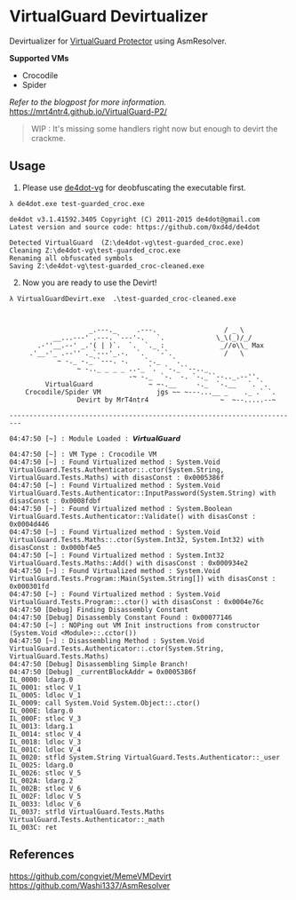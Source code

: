 # VirtualGuard Devirtualizer

Devirtualizer for [VirtualGuard Protector](https://virtualguard.io/) using AsmResolver.  

**Supported VMs**  
* Crocodile  
* Spider  

*Refer to the blogpost for more information.*    
https://mrt4ntr4.github.io/VirtualGuard-P2/  

> WIP : It's missing some handlers right now but enough to devirt the crackme.

## Usage

1. Please use [de4dot-vg](https://github.com/mrT4ntr4/de4dot-vg) for deobfuscating the executable first.
```
λ de4dot.exe test-guarded_croc.exe

de4dot v3.1.41592.3405 Copyright (C) 2011-2015 de4dot@gmail.com
Latest version and source code: https://github.com/0xd4d/de4dot

Detected VirtualGuard  (Z:\de4dot-vg\test-guarded_croc.exe)
Cleaning Z:\de4dot-vg\test-guarded_croc.exe
Renaming all obfuscated symbols
Saving Z:\de4dot-vg\test-guarded_croc-cleaned.exe
```
2. Now you are ready to use the Devirt!  
```
λ VirtualGuardDevirt.exe  .\test-guarded_croc-cleaned.exe



                    _.---._     .---.                 / _ \
           __...---' .---. `---'-.   `.             \_\(_)/_/
       .-''__.--' _.'( | )`.  `.  `._ :              _//o\\_ Max
     .'__-'_ .--'' ._`---'_.-.  `.   `-`.             /   \
            ~ -._ -._``---. -.    `-._   `.
                 ~ -.._ _ _ _ ..-_ `.  `-._``--.._
                              -~ -._  `-.  -. `-._``--.._.--''.
         VirtualGuard              ~ ~-.__     -._  `-.__   `. `.
    Crocodile/Spider VM              jgs ~~ ~---...__ _    ._ .` `.
                 Devirt by MrT4ntr4                  ~  ~--.....--~

-------------------------------------------------------------------------

04:47:50 [~] : Module Loaded : 𝙑𝙞𝙧𝙩𝙪𝙖𝙡𝙂𝙪𝙖𝙧𝙙

04:47:50 [~] : VM Type : Crocodile VM
04:47:50 [~] : Found Virtualized method : System.Void VirtualGuard.Tests.Authenticator::.ctor(System.String, VirtualGuard.Tests.Maths) with disasConst : 0x0005386f
04:47:50 [~] : Found Virtualized method : System.Void VirtualGuard.Tests.Authenticator::InputPassword(System.String) with disasConst : 0x0008fdbf
04:47:50 [~] : Found Virtualized method : System.Boolean VirtualGuard.Tests.Authenticator::Validate() with disasConst : 0x0004d446
04:47:50 [~] : Found Virtualized method : System.Void VirtualGuard.Tests.Maths::.ctor(System.Int32, System.Int32) with disasConst : 0x000bf4e5
04:47:50 [~] : Found Virtualized method : System.Int32 VirtualGuard.Tests.Maths::Add() with disasConst : 0x000934e2
04:47:50 [~] : Found Virtualized method : System.Void VirtualGuard.Tests.Program::Main(System.String[]) with disasConst : 0x000301fd
04:47:50 [~] : Found Virtualized method : System.Void VirtualGuard.Tests.Program::.ctor() with disasConst : 0x0004e76c
04:47:50 [Debug] Finding Disassembly Constant
04:47:50 [Debug] Disassembly Constant Found : 0x00077146
04:47:50 [~] : NOPing out VM Init instructions from constructor (System.Void <Module>::.cctor())
04:47:50 [~] : Disassembling Method : System.Void VirtualGuard.Tests.Authenticator::.ctor(System.String, VirtualGuard.Tests.Maths)
04:47:50 [Debug] Disassembling Simple Branch!
04:47:50 [Debug] _currentBlockAddr = 0x0005386f
IL_0000: ldarg.0
IL_0001: stloc V_1
IL_0005: ldloc V_1
IL_0009: call System.Void System.Object::.ctor()
IL_000E: ldarg.0
IL_000F: stloc V_3
IL_0013: ldarg.1
IL_0014: stloc V_4
IL_0018: ldloc V_3
IL_001C: ldloc V_4
IL_0020: stfld System.String VirtualGuard.Tests.Authenticator::_user
IL_0025: ldarg.0
IL_0026: stloc V_5
IL_002A: ldarg.2
IL_002B: stloc V_6
IL_002F: ldloc V_5
IL_0033: ldloc V_6
IL_0037: stfld VirtualGuard.Tests.Maths VirtualGuard.Tests.Authenticator::_math
IL_003C: ret
```


## References

https://github.com/congviet/MemeVMDevirt  
https://github.com/Washi1337/AsmResolver